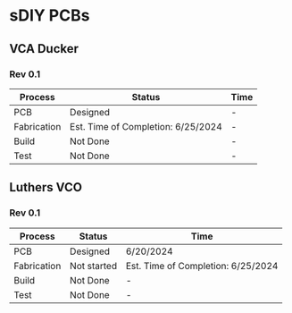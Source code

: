# sDIY PCBs

## VCA Ducker
### Rev 0.1

|Process|Status|Time|
|-------|------|----|
|PCB|Designed|-|
|Fabrication|Est. Time of Completion: 6/25/2024|-|
|Build|Not Done|-|
|Test|Not Done|-|


## Luthers VCO
### Rev 0.1

|Process|Status|Time|
|-------|------|----|
|PCB|Designed|6/20/2024|
|Fabrication|Not started|Est. Time of Completion: 6/25/2024|
|Build|Not Done|-|
|Test|Not Done|-|


